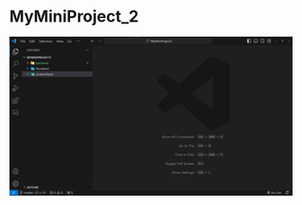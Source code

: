# MyMiniProject_2
![jhghj](https://github.com/m-triple-m/MyMiniProject_2/blob/master/screenshots/Screenshot%202023-10-04%20121847.jpg?raw=true)
